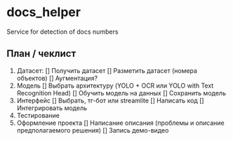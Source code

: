 # docs_helper
Service for detection of docs numbers

## План / чеклист
1. Датасет:
[] Получить датасет
[] Разметить датасет (номера объектов)
[] Аугментация?
2. Модель
[] Выбрать архитектуру (YOLO + OCR или YOLO with Text Recognition Head)
[] Обучить модель на данных
[] Сохранить модель
3. Интерфейс
[] Выбрать, тг-бот или streamlite
[] Написать код
[] Интегрировать модель
4. Тестирование
5. Оформление проекта
[] Написание описания (проблемы и описание предполагаемого решения)
[] Запись демо-видео
